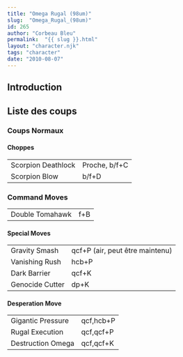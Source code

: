 ```yaml
---
title: "Omega Rugal (98um)"
slug:  "Omega_Rugal_(98um)"
id: 265
author: "Corbeau Bleu"
permalink:  "{{ slug }}.html"
layout: "character.njk"
tags: "character"
date: "2010-08-07"
---
```


## Introduction

## Liste des coups

### Coups Normaux

#### Choppes

|                    |               |
|--------------------|---------------|
| Scorpion Deathlock | Proche, b/f+C |
| Scorpion Blow      | b/f+D         |

### Command Moves

|                 |     |
|-----------------|-----|
| Double Tomahawk | f+B |

#### Special Moves

|                 |                                 |
|-----------------|---------------------------------|
| Gravity Smash   | qcf+P (air, peut être maintenu) |
| Vanishing Rush  | hcb+P                           |
| Dark Barrier    | qcf+K                           |
| Genocide Cutter | dp+K                            |

#### Desperation Move

|                   |           |
|-------------------|-----------|
| Gigantic Pressure | qcf,hcb+P |
| Rugal Execution   | qcf,qcf+P |
| Destruction Omega | qcf,qcf+K |
